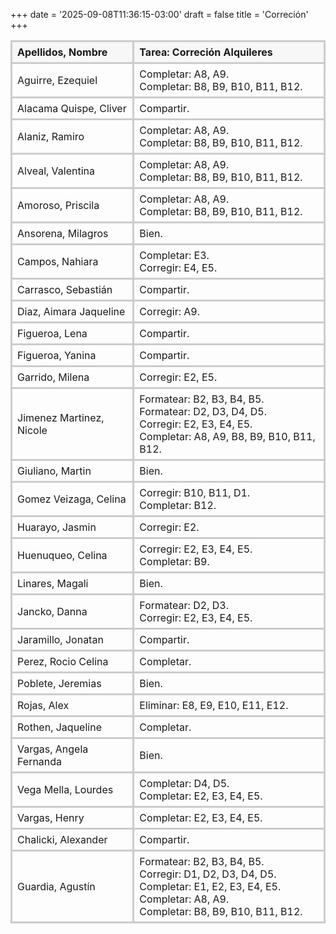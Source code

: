 +++
date = '2025-09-08T11:36:15-03:00'
draft = false
title = 'Correción'
+++

<style>
	table { border-collapse: collapse; width: 100%; }
	th, td { border: 3px solid #ccc; padding: 6px 8px; text-align: left; }
	thead { background: #f7f7f7; }
</style>

<table>
  <thead>
    <tr>
      <th>Apellidos, Nombre</th>
      <th>Tarea: Correción Alquileres</th>
    </tr>
  </thead>
  <tbody>
    <tr>
      <td>Aguirre, Ezequiel</td>
						<td>Completar: A8, A9.<br>Completar: B8, B9, B10, B11, B12.</td>
    </tr>
    <tr>
      <td>Alacama Quispe, Cliver</td>
      <td>Compartir.</td>
    </tr>
    <tr>
      <td>Alaniz, Ramiro</td>
						<td>Completar: A8, A9.<br>Completar: B8, B9, B10, B11, B12.</td>
    </tr>
    <tr>
      <td>Alveal, Valentina</td>
						<td>Completar: A8, A9.<br>Completar: B8, B9, B10, B11, B12.</td>
    </tr>
    <tr>
      <td>Amoroso, Priscila</td>
						<td>Completar: A8, A9.<br>Completar: B8, B9, B10, B11, B12.</td>
    </tr>
    <tr>
      <td>Ansorena, Milagros</td>
      <td>Bien.</td>
    </tr>
    <tr>
      <td>Campos, Nahiara</td>
						<td>Completar: E3.<br>Corregir: E4, E5.</td>
    </tr>
    <tr>
      <td>Carrasco, Sebastián</td>
      <td>Compartir.</td>
    </tr>
    <tr>
      <td>Diaz, Aimara Jaqueline</td>
      <td>Corregir: A9.</td>
    </tr>
    <tr>
      <td>Figueroa, Lena</td>
      <td>Compartir.</td>
    </tr>
    <tr>
      <td>Figueroa, Yanina</td>
      <td>Compartir.</td>
    </tr>
    <tr>
      <td>Garrido, Milena</td>
      <td>Corregir: E2, E5.</td>
    </tr>
    <tr>
      <td>Jimenez Martinez, Nicole</td>
						<td>Formatear: B2, B3, B4, B5.<br>Formatear: D2, D3, D4, D5.<br>Corregir: E2, E3, E4, E5.<br>Completar: A8, A9, B8, B9, B10, B11, B12.</td>
    </tr>
    <tr>
      <td>Giuliano, Martin</td>
      <td>Bien.</td>
    </tr>
    <tr>
      <td>Gomez Veizaga, Celina</td>
						<td>Corregir: B10, B11, D1.<br>Completar: B12.</td>
    </tr>
    <tr>
      <td>Huarayo, Jasmin</td>
      <td>Corregir: E2.</td>
    </tr>
    <tr>
      <td>Huenuqueo, Celina</td>
						<td>Corregir: E2, E3, E4, E5.<br>Completar: B9.</td>
    </tr>
    <tr>
      <td>Linares, Magali</td>
      <td>Bien.</td>
    </tr>
    <tr>
      <td>Jancko, Danna</td>
						<td>Formatear: D2, D3.<br>Corregir: E2, E3, E4, E5.</td>
    </tr>
    <tr>
      <td>Jaramillo, Jonatan</td>
      <td>Compartir.</td>
    </tr>
    <tr>
      <td>Perez, Rocio Celina</td>
      <td>Completar.</td>
    </tr>
    <tr>
      <td>Poblete, Jeremias</td>
      <td>Bien.</td>
    </tr>
    <tr>
      <td>Rojas, Alex</td>
      <td>Eliminar: E8, E9, E10, E11, E12.</td>
    </tr>
    <tr>
      <td>Rothen, Jaqueline</td>
      <td>Completar.</td>
    </tr>
    <tr>
      <td>Vargas, Angela Fernanda</td>
      <td>Bien.</td>
    </tr>
    <tr>
      <td>Vega Mella, Lourdes</td>
						<td>Completar: D4, D5.<br>Completar: E2, E3, E4, E5.</td>
    </tr>
    <tr>
      <td>Vargas, Henry</td>
      <td>Completar: E2, E3, E4, E5.</td>
    </tr>
    <tr>
      <td>Chalicki, Alexander</td>
      <td>Compartir.</td>
    </tr>
    <tr>
      <td>Guardia, Agustín</td>
						<td>Formatear: B2, B3, B4, B5.<br>Corregir: D1, D2, D3, D4, D5.<br>Completar: E1, E2, E3, E4, E5.<br>Completar: A8, A9.<br>Completar: B8, B9, B10, B11, B12.</td>
    </tr>
  </tbody>
</table>
